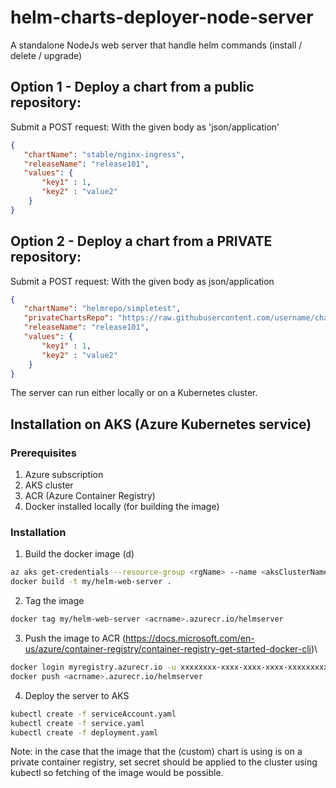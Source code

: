 # helm-charts-deployer-node-server
A standalone NodeJs web server that handle helm commands (install / delete / upgrade)

## Option 1 - Deploy a chart from a public repository:
Submit a POST request:
With the given body as 'json/application'

```json
{
   "chartName": "stable/nginx-ingress",
   "releaseName": "release101",
   "values": {
       "key1" : 1,
       "key2" : "value2"   
    }
}
```

## Option 2 - Deploy a chart from a PRIVATE repository:
Submit a POST request:
With the given body as json/application

```json
{
   "chartName": "helmrepo/simpletest",
   "privateChartsRepo": "https://raw.githubusercontent.com/username/charts_test/master/",
   "releaseName": "release101",
   "values": {
       "key1" : 1,
       "key2" : "value2"   
    }
}
```

The server can run either locally or on a Kubernetes cluster.

## Installation on AKS (Azure Kubernetes service)
### Prerequisites
1) Azure subscription
2) AKS cluster
3) ACR (Azure Container Registry)
4) Docker installed locally (for building the image)

### Installation
1) Build the docker image (d)
```bash
az aks get-credentials --resource-group <rgName> --name <aksClusterName>
docker build -t my/helm-web-server .
```
2) Tag the image
```bash
docker tag my/helm-web-server <acrname>.azurecr.io/helmserver
```

3) Push the image to ACR (https://docs.microsoft.com/en-us/azure/container-registry/container-registry-get-started-docker-cli)\
```bash
docker login myregistry.azurecr.io -u xxxxxxxx-xxxx-xxxx-xxxx-xxxxxxxxxxxx -p myPassword
docker push <acrname>.azurecr.io/helmserver
```

4) Deploy the server to AKS
```bash
kubectl create -f serviceAccount.yaml
kubectl create -f service.yaml
kubectl create -f deployment.yaml
```

Note: in the case that the image that the (custom) chart is using is on a private container registry, set secret should be applied to the cluster using kubectl so fetching of the image would be possible.